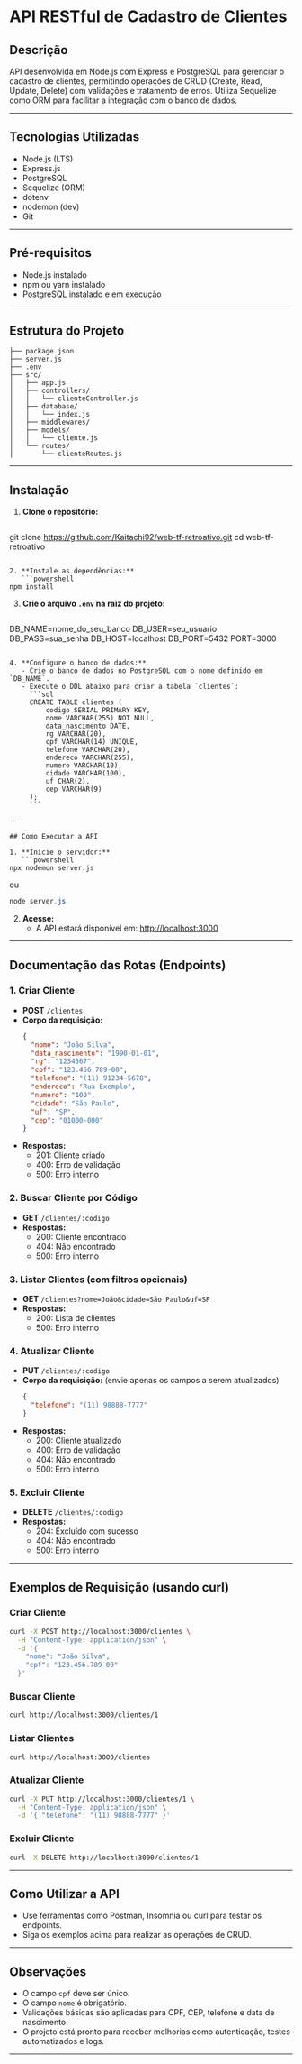 # API RESTful de Cadastro de Clientes

## Descrição
API desenvolvida em Node.js com Express e PostgreSQL para gerenciar o cadastro de clientes, permitindo operações de CRUD (Create, Read, Update, Delete) com validações e tratamento de erros. Utiliza Sequelize como ORM para facilitar a integração com o banco de dados.

---

## Tecnologias Utilizadas
- Node.js (LTS)
- Express.js
- PostgreSQL
- Sequelize (ORM)
- dotenv
- nodemon (dev)
- Git

---

## Pré-requisitos
- Node.js instalado
- npm ou yarn instalado
- PostgreSQL instalado e em execução

---

## Estrutura do Projeto
```
├── package.json
├── server.js
├── .env
├── src/
│   ├── app.js
│   ├── controllers/
│   │   └── clienteController.js
│   ├── database/
│   │   └── index.js
│   ├── middlewares/
│   ├── models/
│   │   └── cliente.js
│   └── routes/
│       └── clienteRoutes.js
```

---

## Instalação

1. **Clone o repositório:**
   ```powershell
git clone https://github.com/Kaitachi92/web-tf-retroativo.git
cd web-tf-retroativo
```

2. **Instale as dependências:**
   ```powershell
npm install
```

3. **Crie o arquivo `.env` na raiz do projeto:**
   ```env
DB_NAME=nome_do_seu_banco
DB_USER=seu_usuario
DB_PASS=sua_senha
DB_HOST=localhost
DB_PORT=5432
PORT=3000
```

4. **Configure o banco de dados:**
   - Crie o banco de dados no PostgreSQL com o nome definido em `DB_NAME`.
   - Execute o DDL abaixo para criar a tabela `clientes`:
     ```sql
     CREATE TABLE clientes (
         codigo SERIAL PRIMARY KEY,
         nome VARCHAR(255) NOT NULL,
         data_nascimento DATE,
         rg VARCHAR(20),
         cpf VARCHAR(14) UNIQUE,
         telefone VARCHAR(20),
         endereco VARCHAR(255),
         numero VARCHAR(10),
         cidade VARCHAR(100),
         uf CHAR(2),
         cep VARCHAR(9)
     );
     ```

---

## Como Executar a API

1. **Inicie o servidor:**
   ```powershell
npx nodemon server.js
```
   ou
   ```powershell
node server.js
```

2. **Acesse:**
   - A API estará disponível em: [http://localhost:3000](http://localhost:3000)

---

## Documentação das Rotas (Endpoints)

### 1. Criar Cliente
- **POST** `/clientes`
- **Corpo da requisição:**
  ```json
  {
    "nome": "João Silva",
    "data_nascimento": "1990-01-01",
    "rg": "1234567",
    "cpf": "123.456.789-00",
    "telefone": "(11) 91234-5678",
    "endereco": "Rua Exemplo",
    "numero": "100",
    "cidade": "São Paulo",
    "uf": "SP",
    "cep": "01000-000"
  }
  ```
- **Respostas:**
  - 201: Cliente criado
  - 400: Erro de validação
  - 500: Erro interno

### 2. Buscar Cliente por Código
- **GET** `/clientes/:codigo`
- **Respostas:**
  - 200: Cliente encontrado
  - 404: Não encontrado
  - 500: Erro interno

### 3. Listar Clientes (com filtros opcionais)
- **GET** `/clientes?nome=João&cidade=São Paulo&uf=SP`
- **Respostas:**
  - 200: Lista de clientes
  - 500: Erro interno

### 4. Atualizar Cliente
- **PUT** `/clientes/:codigo`
- **Corpo da requisição:** (envie apenas os campos a serem atualizados)
  ```json
  {
    "telefone": "(11) 98888-7777"
  }
  ```
- **Respostas:**
  - 200: Cliente atualizado
  - 400: Erro de validação
  - 404: Não encontrado
  - 500: Erro interno

### 5. Excluir Cliente
- **DELETE** `/clientes/:codigo`
- **Respostas:**
  - 204: Excluído com sucesso
  - 404: Não encontrado
  - 500: Erro interno

---

## Exemplos de Requisição (usando curl)

### Criar Cliente
```bash
curl -X POST http://localhost:3000/clientes \
  -H "Content-Type: application/json" \
  -d '{
    "nome": "João Silva",
    "cpf": "123.456.789-00"
  }'
```

### Buscar Cliente
```bash
curl http://localhost:3000/clientes/1
```

### Listar Clientes
```bash
curl http://localhost:3000/clientes
```

### Atualizar Cliente
```bash
curl -X PUT http://localhost:3000/clientes/1 \
  -H "Content-Type: application/json" \
  -d '{ "telefone": "(11) 98888-7777" }'
```

### Excluir Cliente
```bash
curl -X DELETE http://localhost:3000/clientes/1
```

---

## Como Utilizar a API
- Use ferramentas como Postman, Insomnia ou curl para testar os endpoints.
- Siga os exemplos acima para realizar as operações de CRUD.

---

## Observações
- O campo `cpf` deve ser único.
- O campo `nome` é obrigatório.
- Validações básicas são aplicadas para CPF, CEP, telefone e data de nascimento.
- O projeto está pronto para receber melhorias como autenticação, testes automatizados e logs.

---

